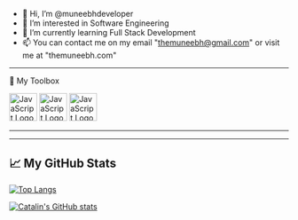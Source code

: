 - 👋 Hi, I’m @muneebhdeveloper
- 👀 I’m interested in Software Engineering
- 🌱 I’m currently learning Full Stack Development
- 📫 You can contact me on my email "themuneebh@gmail.com" or visit me at "themuneebh.com"

---

🧰 My Toolbox

<img src="https://cdn.worldvectorlogo.com/logos/logo-javascript.svg" alt="JavaScript Logo" height="50"/> <img src="https://cdn.worldvectorlogo.com/logos/react-2.svg" alt="JavaScript Logo" height="50"/>   <img src="https://upload.wikimedia.org/wikipedia/commons/d/d9/Node.js_logo.svg" alt="JavaScript Logo" height="50"/>

---

---

## &#x1f4c8; My GitHub Stats

[![Top Langs](https://github-readme-stats.vercel.app/api/top-langs/?username=muneebhdeveloper&hide=html,css&theme=radical)](https://github.com/anuraghazra/github-readme-stats)

[![Catalin's GitHub stats](https://github-readme-stats.vercel.app/api?username=muneebhdeveloper&theme=radical)](https://github.com/anuraghazra/github-readme-stats)
